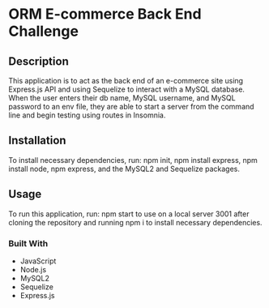 # ORM E-commerce Back End Challenge

## Description 
This application is to act as the back end of an e-commerce site using Express.js API and using Sequelize to interact with a MySQL database. When the user enters their db name, MySQL username, and MySQL password to an env file, they are able to start a server from the command line and begin testing using routes in Insomnia. 

## Installation
To install necessary dependencies, run: npm init, npm install express, npm install node, npm express, and the MySQL2 and Sequelize packages.  

## Usage
To run this application, run: npm start to use on a local server 3001 after cloning the repository and running npm i to install necessary dependencies. 

### Built With 

 * JavaScript
 * Node.js
 * MySQL2
 * Sequelize
 * Express.js